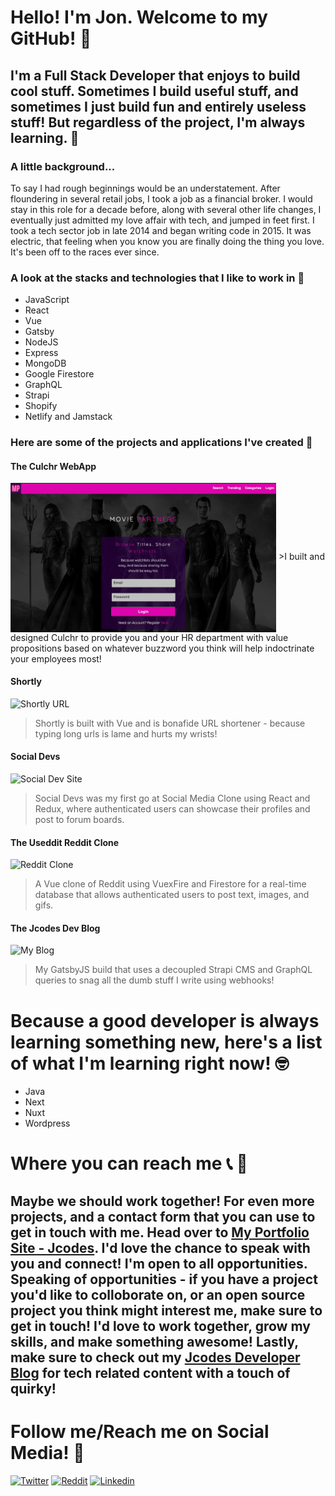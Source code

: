 # Hello! I'm Jon. Welcome to my GitHub! 👾
## I'm a Full Stack Developer that enjoys to build cool stuff.  Sometimes I build useful stuff, and sometimes I just build fun and entirely useless stuff! But regardless of the project, I'm always learning. 🌱
### A little background...
To say I had rough beginnings would be an understatement.  After floundering in several retail jobs, I took a job as a financial broker.  I would stay in this role for a decade before, along with several other life changes, I eventually just admitted my love affair with tech, and jumped in feet first.  I took a tech sector job in late 2014 and began writing code in 2015.  It was electric, that feeling when you know you are finally doing the thing you love.  It's been off to the races ever since. 
### A look at the stacks and technologies that I like to work in 💾
* JavaScript
* React
* Vue
* Gatsby
* NodeJS
* Express
* MongoDB
* Google Firestore
* GraphQL
* Strapi
* Shopify
* Netlify and Jamstack

### Here are some of the projects and applications I've created 🚀
#### The Culchr WebApp 
<img src="https://github.com/GoloisaNinja/GoloisaNinja/blob/main/moviePartners.png" alt="Movie Partners" width="425" align="center">
>I built and designed Culchr to provide you and your HR department with value propositions based on whatever buzzword you think will help indoctrinate your employees most!  

#### Shortly
![Shortly URL](../../blob/main/Screen%20Shot%202021-05-05%20at%2010.27.41%20PM.png)
>Shortly is built with Vue and is bonafide URL shortener - because typing long urls is lame and hurts my wrists!  


#### Social Devs
![Social Dev Site](../../blob/main/Screen%20Shot%202021-05-05%20at%2010.42.57%20PM.png)
>Social Devs was my first go at Social Media Clone using React and Redux, where authenticated users can showcase their profiles and post to forum boards.  


#### The Useddit Reddit Clone
![Reddit Clone](../../blob/main/Screen%20Shot%202021-05-05%20at%2011.02.36%20PM.png)
>A Vue clone of Reddit using VuexFire and Firestore for a real-time database that allows authenticated users to post text, images, and gifs.  


#### The Jcodes Dev Blog
![My Blog](../../blob/main/Screen%20Shot%202021-06-05%20at%2012.25.25%20AM.png)
>My GatsbyJS build that uses a decoupled Strapi CMS and GraphQL queries to snag all the dumb stuff I write using webhooks!  
  
# Because a good developer is always learning something new, here's a list of what I'm learning right now! 🤓
* Java
* Next
* Nuxt
* Wordpress

# Where you can reach me 📞 📧
## Maybe we should work together!  For even more projects, and a contact form that you can use to get in touch with me.  Head over to [My Portfolio Site - Jcodes](https://jcodes.page).  I'd love the chance to speak with you and connect!  I'm open to all opportunities.  Speaking of opportunities - if you have a project you'd like to colloborate on, or an open source project you think might interest me, make sure to get in touch!  I'd love to work together, grow my skills, and make something awesome!  Lastly, make sure to check out my [Jcodes Developer Blog](https://jcodesblog.netlify.app) for tech related content with a touch of quirky!

# Follow me/Reach me on Social Media! 🐥
[![Twitter](../../blob/main/iconfinder_294709_circle_twitter_icon_64px.png)](https://twitter.com/GoloisaNinja) [![Reddit](../../blob/main/iconfinder_5462578_logo_reddit_icon_64px.png)](https://reddit.com/user/GoloisaNinja) [![Linkedin](../../blob/main/iconfinder_939750_in_linked_linkedin%20icon_icon_64px.png)](https://linkedin.com)
